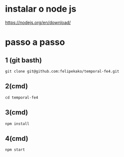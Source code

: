 # instalar o node js

https://nodejs.org/en/download/

# passo a passo

## 1 (git basth)

 ```git clone git@github.com:felipekako/temporal-fe4.git```

 ## 2(cmd)

 ```cd temporal-fe4```

 ## 3(cmd)

 ```npm install```

 ## 4(cmd)

 ```npm start ```